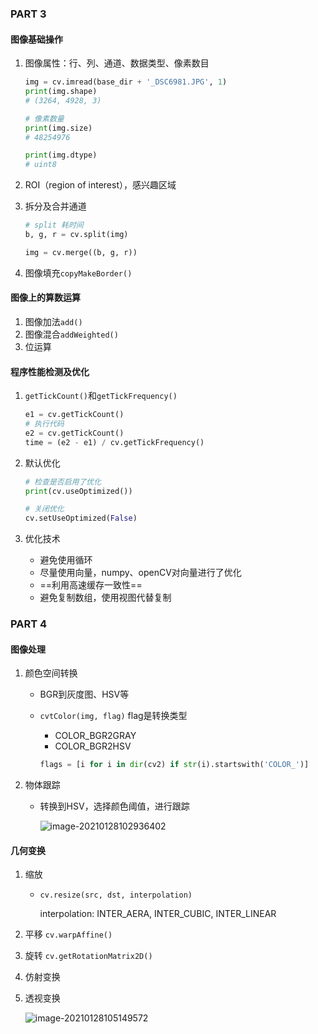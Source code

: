 ### PART 3

#### 图像基础操作

1. 图像属性：行、列、通道、数据类型、像素数目

   ```python
   img = cv.imread(base_dir + '_DSC6981.JPG', 1)
   print(img.shape)
   # (3264, 4928, 3)
   
   # 像素数量
   print(img.size)
   # 48254976
   
   print(img.dtype)
   # uint8
   ```

2. ROI（region of interest），感兴趣区域

3. 拆分及合并通道

   ```python
   # split 耗时间
   b, g, r = cv.split(img)
   
   img = cv.merge((b, g, r))
   ```

4. 图像填充`copyMakeBorder()`



#### 图像上的算数运算

1. 图像加法`add()`
2. 图像混合`addWeighted()`
3. 位运算



#### 程序性能检测及优化

1. `getTickCount()`和`getTickFrequency()`

   ```python
   e1 = cv.getTickCount()
   # 执行代码
   e2 = cv.getTickCount()
   time = (e2 - e1) / cv.getTickFrequency()
   ```

2. 默认优化

   ```python
   # 检查是否启用了优化
   print(cv.useOptimized())
   
   # 关闭优化
   cv.setUseOptimized(False)
   ```

3. 优化技术

   - 避免使用循环
   - 尽量使用向量，numpy、openCV对向量进行了优化
   - ==利用高速缓存一致性==
   - 避免复制数组，使用视图代替复制



### PART 4

#### 图像处理

1. 颜色空间转换

   - BGR到灰度图、HSV等

   - `cvtColor(img, flag)` flag是转换类型

     - COLOR_BGR2GRAY
     - COLOR_BGR2HSV

     ```python
     flags = [i for i in dir(cv2) if str(i).startswith('COLOR_')]
     ```

2. 物体跟踪

   - 转换到HSV，选择颜色阈值，进行跟踪

     ![image-20210128102936402](OpenCV.assets/image-20210128102936402.png)
   
   
   
#### 几何变换

1. 缩放

   - `cv.resize(src, dst, interpolation)` 

     interpolation: INTER_AERA, INTER_CUBIC, INTER_LINEAR

2. 平移 `cv.warpAffine()`

3. 旋转 `cv.getRotationMatrix2D()`

4. 仿射变换

5. 透视变换

   ![image-20210128105149572](OpenCV.assets/image-20210128105149572.png)

   